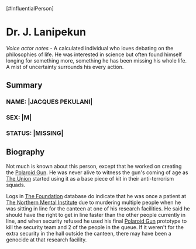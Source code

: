 [#InfluentialPerson]

# Dr. J. Lanipekun

*Voice actor notes* - A calculated individual who loves debating on the philosophies of life. He was interested in science but often found himself longing for something more, something he has been missing his whole life. A mist of uncertainty surrounds his every action.

## Summary

### NAME: |JACQUES PEKULANI|
### SEX: |M|
### STATUS: |MISSING|

## Biography

Not much is known about this person, except that he worked on creating the [Polaroid Gun](../Items/Weapons/Energy/Polaroid%20Gun.md). He was never alive to witness the gun's coming of age as [The Union](../Factions/The%20Union.md) started using it as a base piece of kit in their anti-terrorism squads.

Logs in [The Foundation](../Factions/The%20Foundation.md) database do indicate that he was once a patient at [The Northern Mental Institute](../Locations/The%20Northern%20Mental%20Institute.md) due to murdering multiple people when he was sitting in line for the canteen at one of his research facilities. He said he should have the right to get in line faster than the other people currently in line, and when security refused he used his final [Polaroid Gun](../Items/Weapons/Energy/Polaroid%20Gun.md) prototype to kill the security team and 2 of the people in the queue. If it weren't for the extra security in the hall outside the canteen, there may have been a genocide at that research facility.